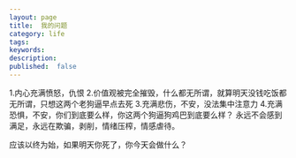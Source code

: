 ```yaml
---
layout: page
title:  我的问题
category: life
tags: 
keywords: 
description:
published:  false
---
```


1.内心充满愤怒，仇恨
2.价值观被完全摧毁，什么都无所谓，就算明天没钱吃饭都无所谓，只想这两个老狗逼早点去死
3.充满悲伤，不安，没法集中注意力
4.充满恐惧，不安，你们到底要么样，你这两个狗逼狗鸡巴到底要么样？
永远不会感到满足，永远在欺骗，剥削，情绪压榨，情感虐待。

应该以终为始，如果明天你死了，你今天会做什么？





